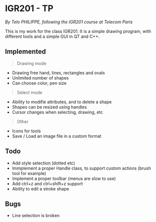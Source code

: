 # IGR201 - TP
*By Telo PHILIPPE, following the IGR201 course at Telecom Paris*

This is my work for the class IGR201. It is a simple drawing program,
with different tools and a simple GUI in QT and C++.
## Implemented
> Drawing mode
- Drawing free hand, lines, rectangles and ovals
- Unlimited number of shapes
- Can choose color, pen size
> Select mode
- Ability to modifie attributes, and to delete a shape
- Shapes can be resized using handles
- Cursor changes when selecting, drawing, etc
> Other
- Icons for tools
- Save / Load an image file in a custom format
## Todo
- Add style selection (dotted etc)
- Immplement a proper Handle class, to support custom actions (brush tool for example)
- Implement a proper toolbar (menus are slow to use)
- Add ctrl+z and ctrl+shift+z support
- Ability to edit a stroke shape
## Bugs
- Line selection is broken
